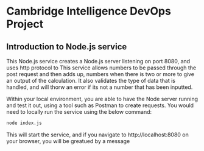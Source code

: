 # Cambridge Intelligence DevOps Project

## Introduction to Node.js service

This Node.js service creates a Node.js server listening on port 8080, and uses http protocol to This service allows numbers to be passed through the post request and then adds up, numbers when there is two or more to give an output of the calculation. It also validates the type of data that is handled, and will thorw an error if its not a number that has been inputted.

Within your local environment, you are able to have the Node server running and test it out, using a tool such as Postman to create requests. You would need to locally run the service using the below command:

``` bash
node index.js
```

This will start the service, and if you navigate to http://localhost:8080 on your browser, you will be greatued by a message